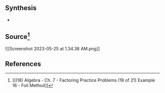 ## Synthesis
- 
## Source[^1]
![[Screenshot 2023-05-25 at 1.34.38 AM.png]]
## References

[^1]: [[(18) Algebra - Ch. 7 - Factoring Practice Problems (18 of 21)  Example 16 - Foil Method]]